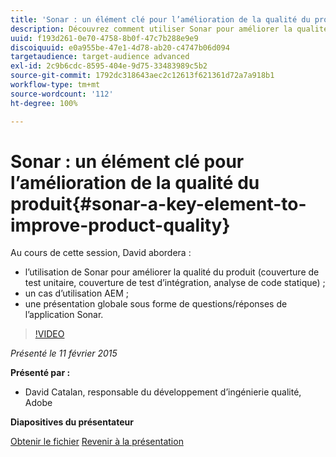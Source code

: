 ```yaml
---
title: 'Sonar : un élément clé pour l’amélioration de la qualité du produit'
description: Découvrez comment utiliser Sonar pour améliorer la qualité du produit, y compris la couverture de test unitaire, la couverture de test d’intégration et l’analyse de code statique. Découvrez également un cas d’utilisation AEM et obtenez une présentation globale sous forme de questions/réponses de l’application Sonar.
uuid: f193d261-0e70-4758-8b0f-47c7b288e9e9
discoiquuid: e0a955be-47e1-4d78-ab20-c4747b06d094
targetaudience: target-audience advanced
exl-id: 2c9b6cdc-8595-404e-9d75-33483989c5b2
source-git-commit: 1792dc318643aec2c12613f621361d72a7a918b1
workflow-type: tm+mt
source-wordcount: '112'
ht-degree: 100%

---
```


# Sonar : un élément clé pour l’amélioration de la qualité du produit{#sonar-a-key-element-to-improve-product-quality}

Au cours de cette session, David abordera :

* l’utilisation de Sonar pour améliorer la qualité du produit (couverture de test unitaire, couverture de test d’intégration, analyse de code statique) ;
* un cas d’utilisation AEM ;
* une présentation globale sous forme de questions/réponses de l’application Sonar.

>[!VIDEO](https://video.tv.adobe.com/v/19379/?quality=9)

*Présenté le 11 février 2015*

**Présenté par :**

* David Catalan, responsable du développement d’ingénierie qualité, Adobe

**Diapositives du présentateur**

[Obtenir le fichier](assets/cq-gems-on-aem-sonarqube-2015-02.pdf)
[Revenir à la présentation](https://helpx.adobe.com/fr/experience-manager/kt/eseminars/gems/aem-index.html)

